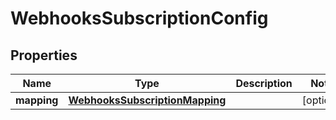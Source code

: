 # WebhooksSubscriptionConfig

## Properties

Name | Type | Description | Notes
------------ | ------------- | ------------- | -------------
**mapping** | [**WebhooksSubscriptionMapping**](WebhooksSubscriptionMapping.md) |  | [optional] 


